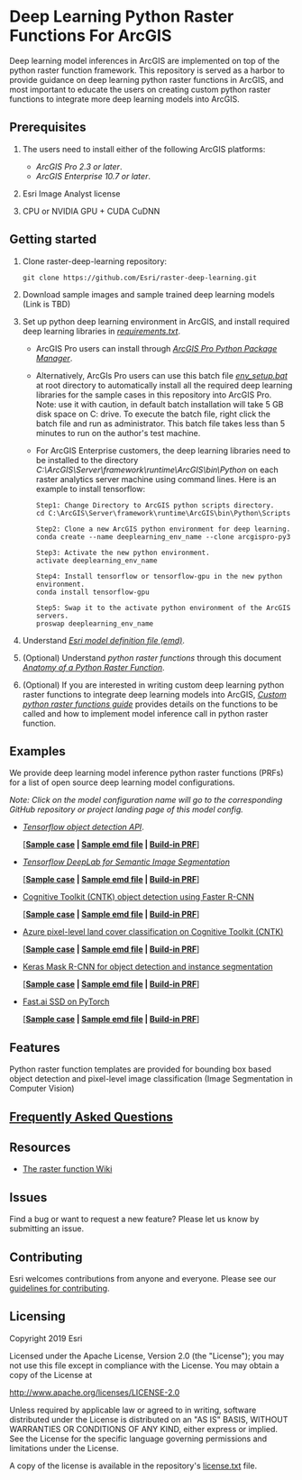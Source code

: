 # Deep Learning Python Raster Functions For ArcGIS

Deep learning model inferences in ArcGIS are implemented on top of the python raster function framework. 
This repository is served as a harbor to provide guidance on deep learning python raster functions in ArcGIS,
 and most important to educate the users on creating custom python raster functions to integrate more deep learning 
 models into ArcGIS.   

## Prerequisites
1. The users need to install either of the following ArcGIS platforms:
    - *ArcGIS Pro 2.3 or later*.
    - *ArcGIS Enterprise 10.7 or later*.

2. Esri Image Analyst license

3. CPU or NVIDIA GPU + CUDA CuDNN

## Getting started
1. Clone raster-deep-learning repository: 
   ```
   git clone https://github.com/Esri/raster-deep-learning.git 
   ```
   
2. Download sample images and sample trained deep learning models (Link is TBD)

3. Set up python deep learning environment in ArcGIS, and install required deep learning libraries in *[requirements.txt](requirements.txt)*.
   
   - ArcGIS Pro users can install through *[ArcGIS Pro Python Package Manager](http://pro.arcgis.com/en/pro-app/arcpy/get-started/what-is-conda.htm)*.
   
   - Alternatively, ArcGIs Pro users can use this batch file *[env_setup.bat](env_setup.bat)* at root directory to automatically install 
   all the required deep learning libraries for the sample cases in this repository into ArcGIS Pro. 
   Note: use it with caution, in default batch installation will take 5 GB disk space on C: drive. To execute the batch file, 
   right click the batch file and run as administrator. This batch file takes less than 5 minutes to run on the author's test machine. 
   
   - For ArcGIS Enterprise customers, the deep learning libraries need to be installed to the directory 
   *C:\ArcGIS\Server\framework\runtime\ArcGIS\bin\Python* on each raster analytics server machine using command lines.
   Here is an example to install tensorflow:
       ```
       Step1: Change Directory to ArcGIS python scripts directory.
       cd C:\ArcGIS\Server\framework\runtime\ArcGIS\bin\Python\Scripts
       
       Step2: Clone a new ArcGIS python environment for deep learning.
       conda create --name deeplearning_env_name --clone arcgispro-py3
       
       Step3: Activate the new python environment.
       activate deeplearning_env_name
       
       Step4: Install tensorflow or tensorflow-gpu in the new python environment. 
       conda install tensorflow-gpu
       
       Step5: Swap it to the activate python environment of the ArcGIS servers. 
       proswap deeplearning_env_name
       ```

4. Understand *[Esri model definition file (emd)](docs/writing_model_definition.md)*.

5. (Optional) Understand *python raster functions* through this document
*[Anatomy of a Python Raster Function](https://github.com/Esri/raster-functions/wiki/PythonRasterFunction#anatomy-of-a-python-raster-function)*.  
 
6. (Optional) If you are interested in writing custom deep learning python raster functions to integrate deep learning
models into ArcGIS, 
*[Custom python raster functions guide](docs/writing_deep_learning_python_raster_functions.md)* provides details 
on the functions to be called and how to implement model inference call in python raster function.    

## Examples

We provide deep learning model inference python raster functions (PRFs) for a list of open source deep learning model configurations.

*Note: Click on the model configuration name will go to the corresponding GitHub repository or project landing page of this model config.*

* *[Tensorflow object detection API](https://github.com/tensorflow/models/tree/master/research/object_detection)*.

    [**[Sample case](examples/tensorflow/object_detection/coconut_tree_detection/README.md) | 
    [Sample emd file](examples/tensorflow/object_detection/coconut_tree_detection/tensorflow_objectdetectionapi_coconuttree.emd) |
    [Build-in PRF](python_raster_functions/TensorFlow/ObjectDetectionAPI.py)**]

* *[Tensorflow DeepLab for Semantic Image Segmentation](https://github.com/tensorflow/models/tree/master/research/deeplab)*
    
    [**[Sample case](examples/tensorflow/image_classification/land_cover_classification/README.md) | 
    [Sample emd file](examples/tensorflow/image_classification/land_cover_classification/tensorflow_deeplab_landclassification.emd) |
    [Build-in PRF](python_raster_functions/TensorFlow/DeepLab.py)**]
    
* [Cognitive Toolkit (CNTK) object detection using Faster R-CNN](https://docs.microsoft.com/en-us/cognitive-toolkit/object-detection-using-faster-r-cnn)
    
    [**[Sample case](examples/cntk/object_detection/coconut_tree/README.md) | 
    [Sample emd file](examples/cntk/object_detection/coconut_tree/cntk_fasterrcnn_coconut_tree.emd) |
    [Build-in PRF](python_raster_functions/CNTK/FasterRCNN.py)**]
    
* [Azure pixel-level land cover classification on Cognitive Toolkit (CNTK)](https://github.com/Azure/pixel_level_land_classification)

    [**[Sample case](examples/cntk/image_classification/land_classification/README.md) | 
    [Sample emd file](examples/cntk/image_classification/land_classification/azure_pixel_level_land_classification.emd) |
    [Build-in PRF](python_raster_functions/CNTK/AzurePixelLevelLandClassification.py)**]
    
* [Keras Mask R-CNN for object detection and instance segmentation](https://github.com/matterport/Mask_RCNN)
  
    [**[Sample case](examples/keras/mask_rcnn/README.md) | 
    [Sample emd file](examples/keras/mask_rcnn/mask_rcnn.emd) |
    [Build-in PRF](python_raster_functions/Keras/MaskRCNN.py)**]

* [Fast.ai SSD on PyTorch]()

    [**[Sample case](examples/pytorch/README.md) | 
    [Sample emd file](examples/pytorch/pytorch_fastai_ssd.emd) |
    [Build-in PRF](python_raster_functions/PyTorch/FastaiSSD.py)**]

## Features
Python raster function templates are provided for bounding box based object detection and pixel-level image classification
(Image Segmentation in Computer Vision) 

## [Frequently Asked Questions](docs/questions_and_answers.md)

## Resources

* [The raster function Wiki](https://github.com/Esri/raster-functions/wiki)

## Issues

Find a bug or want to request a new feature?  Please let us know by submitting an issue.

## Contributing

Esri welcomes contributions from anyone and everyone. Please see our [guidelines for contributing](https://github.com/esri/contributing).

## Licensing
Copyright 2019 Esri

Licensed under the Apache License, Version 2.0 (the "License");
you may not use this file except in compliance with the License.
You may obtain a copy of the License at

   http://www.apache.org/licenses/LICENSE-2.0

Unless required by applicable law or agreed to in writing, software
distributed under the License is distributed on an "AS IS" BASIS,
WITHOUT WARRANTIES OR CONDITIONS OF ANY KIND, either express or implied.
See the License for the specific language governing permissions and
limitations under the License.

A copy of the license is available in the repository's [license.txt]( license.txt) file.